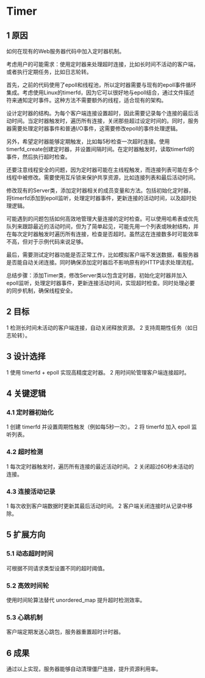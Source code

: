 # Timer

## 1 原因
如何在现有的Web服务器代码中加入定时器机制。

考虑用户的可能需求：使用定时器来处理超时连接，比如长时间不活动的客户端，或者执行定期任务，比如日志轮转。

首先，之前的代码使用了epoll和线程池，所以定时器需要与现有的epoll事件循环集成。考虑使用Linux的timerfd，因为它可以很好地与epoll结合，通过文件描述符来通知定时事件。这种方法不需要额外的线程，适合现有的架构。

设计定时器的结构。为每个客户端连接设置超时，因此需要记录每个连接的最后活动时间。当定时器触发时，遍历所有连接，关闭那些超过设定时间的。同时，服务器需要处理定时器事件和普通I/O事件，这需要修改epoll的事件处理逻辑。

另外，希望定时器能够定期触发，比如每5秒检查一次超时连接。使用timerfd_create创建定时器，并设置间隔时间。在定时器触发时，读取timerfd的事件，然后执行超时检查。

还要注意线程安全的问题，因为定时器可能在主线程触发，而连接列表可能在多个线程中被修改。需要使用互斥锁来保护共享资源，比如连接列表和最后活动时间。

修改现有的Server类，添加定时器相关的成员变量和方法。包括初始化定时器，将timerfd添加到epoll监听，处理定时器事件，更新连接的活动时间，以及超时处理逻辑。

可能遇到的问题包括如何高效地管理大量连接的定时检查。可以使用哈希表或优先队列来跟踪最近的活动时间，但为了简单起见，可能先用一个列表或映射结构，并在每次定时器触发时遍历所有连接，检查是否超时。虽然这在连接数多时可能效率不高，但对于示例代码来说足够。

最后，需要测试定时器功能是否正常工作，比如模拟客户端不发送数据，看服务器是否能自动关闭连接。同时确保添加定时器后不影响原有的HTTP请求处理流程。

总结步骤：添加Timer类，修改Server类以包含定时器，初始化定时器并加入epoll监听，处理定时器事件，更新连接活动时间，实现超时检查。同时处理必要的同步机制，确保线程安全。

## 2 目标

1 检测长时间未活动的客户端连接，自动关闭释放资源。
2 支持周期性任务（如日志轮转）。


## 3 设计选择

1 使用 timerfd + epoll 实现高精度定时器。
2 用时间轮管理客户端连接超时。

## 4 关键逻辑

### 4.1 定时器初始化

1 创建 timerfd 并设置周期性触发（例如每5秒一次）。
2 将 timerfd 加入 epoll 监听列表。

### 4.2 超时检测

1 每次定时器触发时，遍历所有连接的最近活动时间。
2 关闭超过60秒未活动的连接。

### 4.3 连接活动记录

1 每次收到客户端数据时更新其最后活动时间。
2 客户端关闭连接时从记录中移除。

## 5 扩展方向

### 5.1 动态超时时间
可根据不同请求类型设置不同的超时阈值。

### 5.2 高效时间轮
使用时间轮算法替代 unordered_map 提升超时检测效率。

### 5.3 心跳机制
客户端定期发送心跳包，服务器重置超时计时器。

## 6 成果

通过以上实现，服务器能够自动清理僵尸连接，提升资源利用率。